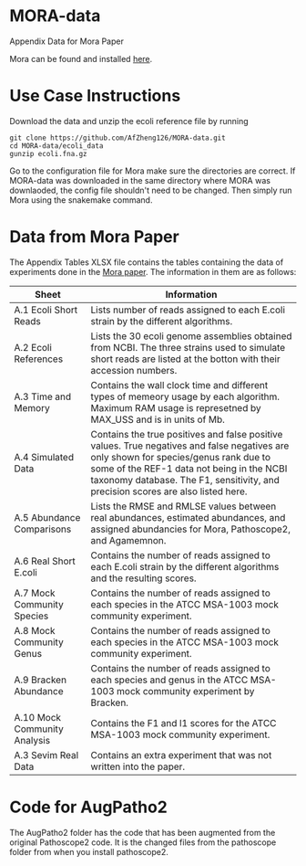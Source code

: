 # MORA-data
Appendix Data for Mora Paper

Mora can be found and installed [here](https://github.com/AfZheng126/MORA).

# Use Case Instructions

Download the data and unzip the ecoli reference file by running 
```
git clone https://github.com/AfZheng126/MORA-data.git
cd MORA-data/ecoli_data
gunzip ecoli.fna.gz
```

Go to the configuration file for Mora make sure the directories are correct. If MORA-data was downloaded in the same directory where MORA was downlaoded, the config file shouldn't need to be changed. Then simply run Mora using the snakemake command. 


# Data from Mora Paper

The Appendix Tables XLSX file contains the tables containing the data of experiments done in the [Mora paper](link). The information in them are as follows:

| Sheet  | Information |
| ------------- | ------------- |
| A.1 Ecoli Short Reads  | Lists number of reads assigned to each E.coli strain by the different algorithms. |
| A.2 Ecoli References  | Lists the 30 ecoli genome assemblies obtained from NCBI. The three strains used to simulate short reads are listed at the botton with their accession numbers. |
| A.3 Time and Memory | Contains the wall clock time and different types of memeory usage by each algorithm. Maximum RAM usage is represetned by MAX_USS and is in units of Mb. |
| A.4 Simulated Data | Contains the true positives and false positive values. True negatives and false negatives are only shown for species/genus rank due to some of the REF-1 data not being in the NCBI taxonomy database. The F1, sensitivity, and precision scores are also listed here. |
| A.5 Abundance Comparisons | Lists the RMSE and RMLSE values between real abundances, estimated abundances, and assigned abundancies for Mora, Pathoscope2, and Agamemnon. |
| A.6 Real Short E.coli | Contains the number of reads assigned to each E.coli strain by the different algorithms and the resulting scores. |
| A.7 Mock Community Species | Contains the number of reads assigned to each species in the ATCC MSA-1003 mock community experiment. |
| A.8 Mock Community Genus | Contains the number of reads assigned to each species in the ATCC MSA-1003 mock community experiment. |
| A.9 Bracken Abundance | Contains the number of reads assigned to each species and genus in the ATCC MSA-1003 mock community experiment by Bracken.|
| A.10 Mock Community Analysis | Contains the F1 and l1 scores for the ATCC MSA-1003 mock community experiment. |
| A.3 Sevim Real Data | Contains an extra experiment that was not written into the paper. |

# Code for AugPatho2

The AugPatho2 folder has the code that has been augmented from the original Pathoscope2 code. It is the changed files from the pathoscope folder from when you install pathoscope2. 
